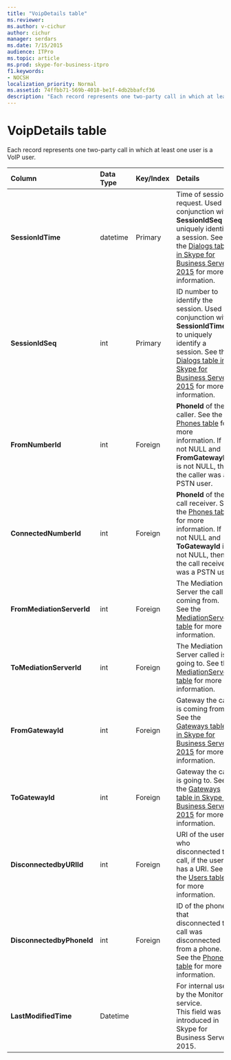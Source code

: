 ```yaml
---
title: "VoipDetails table"
ms.reviewer: 
ms.author: v-cichur
author: cichur
manager: serdars
ms.date: 7/15/2015
audience: ITPro
ms.topic: article
ms.prod: skype-for-business-itpro
f1.keywords:
- NOCSH
localization_priority: Normal
ms.assetid: 74ffbb71-569b-4018-be1f-4db2bbafcf36
description: "Each record represents one two-party call in which at least one user is a VoIP user."
---
```


# VoipDetails table
 
Each record represents one two-party call in which at least one user is a VoIP user.
  
|**Column**|**Data Type**|**Key/Index**|**Details**|
|:-----|:-----|:-----|:-----|
|**SessionIdTime** <br/> |datetime  <br/> |Primary  <br/> |Time of session request. Used in conjunction with **SessionIdSeq** to uniquely identify a session. See the [Dialogs table in Skype for Business Server 2015](dialogs.md) for more information. <br/> |
|**SessionIdSeq** <br/> |int  <br/> |Primary  <br/> |ID number to identify the session. Used in conjunction with **SessionIdTime** to uniquely identify a session. See the [Dialogs table in Skype for Business Server 2015](dialogs.md) for more information. <br/> |
|**FromNumberId** <br/> |int  <br/> |Foreign  <br/> |**PhoneId** of the caller. See the [Phones table](phones.md) for more information. If not NULL and **FromGatewayId** is not NULL, then the caller was a PSTN user. <br/> |
|**ConnectedNumberId** <br/> |int  <br/> |Foreign  <br/> |**PhoneId** of the call receiver. See the [Phones table](phones.md) for more information. If not NULL and **ToGatewayId** is not NULL, then the call receiver was a PSTN user. <br/> |
|**FromMediationServerId** <br/> |int  <br/> |Foreign  <br/> |The Mediation Server the call is coming from. See the [MediationServers table](mediationservers.md) for more information. <br/> |
|**ToMediationServerId** <br/> |int  <br/> |Foreign  <br/> |The Mediation Server called is going to. See the [MediationServers table](mediationservers.md) for more information. <br/> |
|**FromGatewayId** <br/> |int  <br/> |Foreign  <br/> |Gateway the call is coming from. See the [Gateways table in Skype for Business Server 2015](gateways.md) for more information. <br/> |
|**ToGatewayId** <br/> |int  <br/> |Foreign  <br/> |Gateway the call is going to. See the [Gateways table in Skype for Business Server 2015](gateways.md) for more information. <br/> |
|**DisconnectedbyURIId** <br/> |int  <br/> |Foreign  <br/> |URI of the user who disconnected the call, if the user has a URI. See the [Users table](users.md) for more information. <br/> |
|**DisconnectedbyPhoneId** <br/> |int  <br/> |Foreign  <br/> |ID of the phone that disconnected the call was disconnected from a phone. See the [Phones table](phones.md) for more information. <br/> |
|**LastModifiedTime** <br/> |Datetime  <br/> ||For internal use by the Monitoring service.  <br/> This field was introduced in Skype for Business Server 2015.  <br/> |
   


